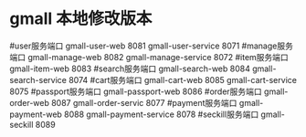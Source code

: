 # gmall 本地修改版本
#user服务端口
gmall-user-web 8081
gmall-user-service 8071
#manage服务端口
gmall-manage-web 8082
gmall-manage-service 8072
#item服务端口
gmall-item-web 8083
#search服务端口
gmall-search-web 8084
gmall-search-service 8074
#cart服务端口
gmall-cart-web 8085
gmall-cart-service 8075
#passport服务端口
gmall-passport-web 8086
#order服务端口
gmall-order-web 8087
gmall-order-servic 8077
#payment服务端口
gmall-payment-web 8088
gmall-payment-service 8078
#seckill服务端口
gmall-seckill 8089

